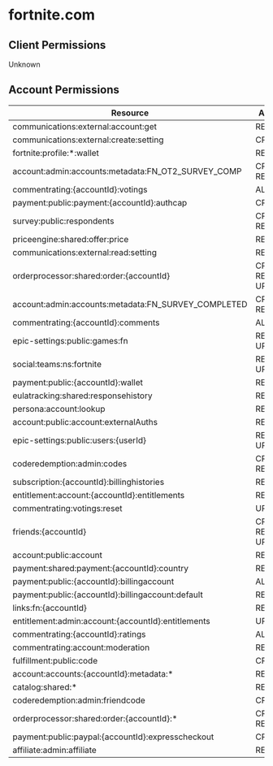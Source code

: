 # fortnite.com


## Client Permissions
Unknown

## Account Permissions
| Resource | Action |
| -------- | ------ |
| communications:external:account:get | READ |
| communications:external:create:setting | CREATE |
| fortnite:profile:*:wallet | READ |
| account:admin:accounts:metadata:FN_OT2_SURVEY_COMP | CREATE READ |
| commentrating:{accountId}:votings | ALL |
| payment:public:payment:{accountId}:authcap | CREATE |
| survey:public:respondents | CREATE READ |
| priceengine:shared:offer:price | READ |
| communications:external:read:setting | READ |
| orderprocessor:shared:order:{accountId} | CREATE READ UPDATE |
| account:admin:accounts:metadata:FN_SURVEY_COMPLETED | CREATE READ |
| commentrating:{accountId}:comments | ALL |
| epic-settings:public:games:fn | READ UPDATE |
| social:teams:ns:fortnite | READ UPDATE |
| payment:public:{accountId}:wallet | READ |
| eulatracking:shared:responsehistory | READ |
| persona:account:lookup | READ |
| account:public:account:externalAuths | READ |
| epic-settings:public:users:{userId} | READ UPDATE |
| coderedemption:admin:codes | CREATE READ |
| subscription:{accountId}:billinghistories | READ |
| entitlement:account:{accountId}:entitlements | READ |
| commentrating:votings:reset | UPDATE |
| friends:{accountId} | CREATE READ UPDATE |
| account:public:account | READ |
| payment:shared:payment:{accountId}:country | READ |
| payment:public:{accountId}:billingaccount | ALL |
| payment:public:{accountId}:billingaccount:default | READ |
| links:fn:{accountId} | READ |
| entitlement:admin:account:{accountId}:entitlements | UPDATE |
| commentrating:{accountId}:ratings | ALL |
| commentrating:account:moderation | READ |
| fulfillment:public:code | CREATE |
| account:accounts:{accountId}:metadata:* | READ |
| catalog:shared:* | READ |
| coderedemption:admin:friendcode | CREATE |
| orderprocessor:shared:order:{accountId}:* | CREATE READ |
| payment:public:paypal:{accountId}:expresscheckout | CREATE |
| affiliate:admin:affiliate | READ |

